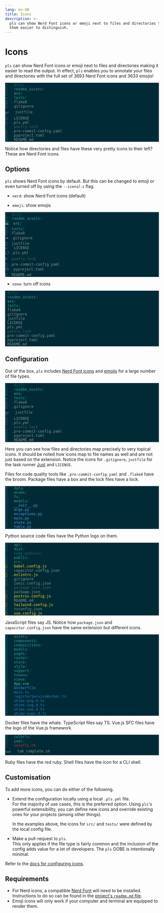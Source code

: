 ```yaml
---
lang: en-GB
title: Icons
description: >-
  pls can show Nerd Font icons or emoji next to files and directories to make
  them easier to distinguish.
---
```


# Icons

`pls` can show Nerd Font icons or emoji next to files and directories making it
easier to read the output. In effect, `pls` enables you to annotate your files
and directories with the full set of 3693 Nerd Font icons and 3633 emojis!

<div
    style="background-color: #002b36; color: #839496;"
    class="language-">
  <pre style="color: inherit;"><code style="color: inherit;"><span style="color: #156667; text-decoration-color: #156667"></span>   <span style="color: #156667; text-decoration-color: #156667">dist/</span>                   
<span style="color: #2aa198; text-decoration-color: #2aa198"></span>   <span style="color: #2aa198; text-decoration-color: #2aa198">readme_assets</span><span style="color: #156667; text-decoration-color: #156667">/</span>          
<span style="color: #2aa198; text-decoration-color: #2aa198; font-weight: bold"></span>   <span style="color: #2aa198; text-decoration-color: #2aa198; font-weight: bold">src</span><span style="color: #156667; text-decoration-color: #156667; font-weight: bold">/</span>                    
<span style="color: #2aa198; text-decoration-color: #2aa198">ﭧ</span>   <span style="color: #2aa198; text-decoration-color: #2aa198">tests</span><span style="color: #156667; text-decoration-color: #156667">/</span>                  
  <span style="color: #415f66; text-decoration-color: #415f66">.</span>flake8                  
  <span style="color: #415f66; text-decoration-color: #415f66">.</span>gitignore               
ﰌ   justfile                
   LICENSE                 
<span style="font-style: italic"></span>  <span style="color: #415f66; text-decoration-color: #415f66; font-style: italic">.</span><span style="font-style: italic">pls.yml</span>                 
<span style="color: #415f66; text-decoration-color: #415f66"></span>   <span style="color: #415f66; text-decoration-color: #415f66">poetry.lock</span>             
  <span style="color: #415f66; text-decoration-color: #415f66">.</span>pre-commit-config.yaml  
   pyproject.toml          
   README.md               
</code></pre>
</div>

Notice how directories and files have these very pretty icons to their left?
These are Nerd Font icons.

## Options

`pls` shows Nerd Font icons by default. But this can be changed to emoji or even
turned off by using the `--icons`/`-i` flag.

- `nerd`: show Nerd Font icons (default)

- `emoji`: show emojis

<div
    style="background-color: #002b36; color: #839496;"
    class="language-">
  <pre style="color: inherit;"><code style="color: inherit;"><span style="color: #156667; text-decoration-color: #156667">🎁</span>  <span style="color: #156667; text-decoration-color: #156667">dist/</span>                   
<span style="color: #2aa198; text-decoration-color: #2aa198">📁</span>  <span style="color: #2aa198; text-decoration-color: #2aa198">readme_assets</span><span style="color: #156667; text-decoration-color: #156667">/</span>          
<span style="color: #2aa198; text-decoration-color: #2aa198; font-weight: bold">💻</span>  <span style="color: #2aa198; text-decoration-color: #2aa198; font-weight: bold">src</span><span style="color: #156667; text-decoration-color: #156667; font-weight: bold">/</span>                    
<span style="color: #2aa198; text-decoration-color: #2aa198">🧪</span>  <span style="color: #2aa198; text-decoration-color: #2aa198">tests</span><span style="color: #156667; text-decoration-color: #156667">/</span>                  
🧹 <span style="color: #415f66; text-decoration-color: #415f66">.</span>flake8                  
⏪ <span style="color: #415f66; text-decoration-color: #415f66">.</span>gitignore               
🏃  justfile                
⚖️   LICENSE                 
<span style="font-style: italic">⚪️</span> <span style="color: #415f66; text-decoration-color: #415f66; font-style: italic">.</span><span style="font-style: italic">pls.yml</span>                 
<span style="color: #415f66; text-decoration-color: #415f66">🔒</span>  <span style="color: #415f66; text-decoration-color: #415f66">poetry.lock</span>             
🧹 <span style="color: #415f66; text-decoration-color: #415f66">.</span>pre-commit-config.yaml  
📦  pyproject.toml          
📄  README.md               
</code></pre>
</div>

- `none`: turn off icons

<div
    style="background-color: #002b36; color: #839496;"
    class="language-">
  <pre style="color: inherit;"><code style="color: inherit;"> <span style="color: #156667; text-decoration-color: #156667">dist/</span>                   
 <span style="color: #2aa198; text-decoration-color: #2aa198">readme_assets</span><span style="color: #156667; text-decoration-color: #156667">/</span>          
 <span style="color: #2aa198; text-decoration-color: #2aa198; font-weight: bold">src</span><span style="color: #156667; text-decoration-color: #156667; font-weight: bold">/</span>                    
 <span style="color: #2aa198; text-decoration-color: #2aa198">tests</span><span style="color: #156667; text-decoration-color: #156667">/</span>                  
<span style="color: #415f66; text-decoration-color: #415f66">.</span>flake8                  
<span style="color: #415f66; text-decoration-color: #415f66">.</span>gitignore               
 justfile                
 LICENSE                 
<span style="color: #415f66; text-decoration-color: #415f66; font-style: italic">.</span><span style="font-style: italic">pls.yml</span>                 
 <span style="color: #415f66; text-decoration-color: #415f66">poetry.lock</span>             
<span style="color: #415f66; text-decoration-color: #415f66">.</span>pre-commit-config.yaml  
 pyproject.toml          
 README.md               
</code></pre>
</div>

## Configuration

Out of the box, `pls` includes
[Nerd Font icons](https://github.com/dhruvkb/pls/blob/main/src/pls/data/nerd_icons.yml)
and
[emojis](https://github.com/dhruvkb/pls/blob/main/src/pls/data/emoji_icons.yml)
for a large number of file types.

<div
    style="background-color: #002b36; color: #839496;"
    class="language-">
  <pre style="color: inherit;"><code style="color: inherit;"><span style="color: #156667; text-decoration-color: #156667"></span>   <span style="color: #156667; text-decoration-color: #156667">dist/</span>
<span style="color: #2aa198; text-decoration-color: #2aa198"></span>   <span style="color: #2aa198; text-decoration-color: #2aa198">readme_assets</span><span style="color: #156667; text-decoration-color: #156667">/</span>
<span style="color: #2aa198; text-decoration-color: #2aa198; font-weight: bold"></span>   <span style="color: #2aa198; text-decoration-color: #2aa198; font-weight: bold">src</span><span style="color: #156667; text-decoration-color: #156667; font-weight: bold">/</span>
<span style="color: #2aa198; text-decoration-color: #2aa198">ﭧ</span>   <span style="color: #2aa198; text-decoration-color: #2aa198">tests</span><span style="color: #156667; text-decoration-color: #156667">/</span>
  <span style="color: #415f66; text-decoration-color: #415f66">.</span>flake8
  <span style="color: #415f66; text-decoration-color: #415f66">.</span>gitignore
ﰌ   justfile
   LICENSE
<span style="font-style: italic"></span>  <span style="color: #415f66; text-decoration-color: #415f66; font-style: italic">.</span><span style="font-style: italic">pls.yml</span>
<span style="color: #415f66; text-decoration-color: #415f66"></span>   <span style="color: #415f66; text-decoration-color: #415f66">poetry.lock</span>
  <span style="color: #415f66; text-decoration-color: #415f66">.</span>pre-commit-config.yaml
   pyproject.toml
   README.md
</code></pre>
</div>

Here you can see how files and directories map precisely to very topical icons.
It should be noted how icons map to file names as well and are not just based on
the extension. Notice the icons for `.gitignore`, `justfile` for the task
runner [Just](https://just.systems) and `LICENSE`.

Files for code quality tools like `.pre-commit-config.yaml` and `.flake8` have
the broom. Package files have a box and the lock files have a lock.

<div
    style="background-color: #002b36; color: #839496;"
    class="language-">
  <pre style="color: inherit;"><code style="color: inherit;"><span style="color: #2aa198; text-decoration-color: #2aa198"></span>   <span style="color: #2aa198; text-decoration-color: #2aa198">data</span><span style="color: #156667; text-decoration-color: #156667">/</span>          
<span style="color: #2aa198; text-decoration-color: #2aa198"></span>   <span style="color: #2aa198; text-decoration-color: #2aa198">enums</span><span style="color: #156667; text-decoration-color: #156667">/</span>         
<span style="color: #2aa198; text-decoration-color: #2aa198"></span>   <span style="color: #2aa198; text-decoration-color: #2aa198">fs</span><span style="color: #156667; text-decoration-color: #156667">/</span>            
<span style="color: #2aa198; text-decoration-color: #2aa198"></span>   <span style="color: #2aa198; text-decoration-color: #2aa198">models</span><span style="color: #156667; text-decoration-color: #156667">/</span>        
<span style="color: #3776ab; text-decoration-color: #3776ab; font-weight: bold"></span>   <span style="color: #3776ab; text-decoration-color: #3776ab; font-weight: bold">__init__.py</span>    
<span style="color: #3776ab; text-decoration-color: #3776ab; font-weight: bold"></span>   <span style="color: #3776ab; text-decoration-color: #3776ab; font-weight: bold">args.py</span>        
<span style="color: #3776ab; text-decoration-color: #3776ab; font-weight: bold"></span>   <span style="color: #3776ab; text-decoration-color: #3776ab; font-weight: bold">exceptions.py</span>  
<span style="color: #3776ab; text-decoration-color: #3776ab; font-weight: bold"></span>   <span style="color: #3776ab; text-decoration-color: #3776ab; font-weight: bold">main.py</span>        
<span style="color: #3776ab; text-decoration-color: #3776ab; font-weight: bold"></span>   <span style="color: #3776ab; text-decoration-color: #3776ab; font-weight: bold">state.py</span>       
<span style="color: #3776ab; text-decoration-color: #3776ab; font-weight: bold"></span>   <span style="color: #3776ab; text-decoration-color: #3776ab; font-weight: bold">table.py</span>       
</code></pre>
</div>

Python source code files have the Python logo on them.

<div
    style="background-color: #002b36; color: #839496;"
    class="language-">
  <pre style="color: inherit;"><code style="color: inherit;"><span style="color: #2aa198; text-decoration-color: #2aa198"></span>   <span style="color: #2aa198; text-decoration-color: #2aa198">api</span><span style="color: #156667; text-decoration-color: #156667">/</span>                   
<span style="color: #2aa198; text-decoration-color: #2aa198"></span>   <span style="color: #2aa198; text-decoration-color: #2aa198">dist</span><span style="color: #156667; text-decoration-color: #156667">/</span>                  
<span style="color: #156667; text-decoration-color: #156667"></span>   <span style="color: #156667; text-decoration-color: #156667">node_modules/</span>          
<span style="color: #2aa198; text-decoration-color: #2aa198"></span>   <span style="color: #2aa198; text-decoration-color: #2aa198">public</span><span style="color: #156667; text-decoration-color: #156667">/</span>                
<span style="color: #2aa198; text-decoration-color: #2aa198"></span>   <span style="color: #2aa198; text-decoration-color: #2aa198">src</span><span style="color: #156667; text-decoration-color: #156667">/</span>                   
<span style="color: #f7df1e; text-decoration-color: #f7df1e"></span>   <span style="color: #f7df1e; text-decoration-color: #f7df1e">babel.config.js</span>        
   capacitor.config.json  
<span style="color: #f7df1e; text-decoration-color: #f7df1e"></span>  <span style="color: #7b852a; text-decoration-color: #7b852a">.</span><span style="color: #f7df1e; text-decoration-color: #f7df1e">eslintrc.js</span>            
  <span style="color: #415f66; text-decoration-color: #415f66">.</span>gitignore              
   ionic.config.json      
<span style="color: #415f66; text-decoration-color: #415f66"></span>   <span style="color: #415f66; text-decoration-color: #415f66">package-lock.json</span>      
   package.json           
<span style="color: #f7df1e; text-decoration-color: #f7df1e"></span>   <span style="color: #f7df1e; text-decoration-color: #f7df1e">postcss.config.js</span>      
   README.md              
<span style="color: #f7df1e; text-decoration-color: #f7df1e"></span>   <span style="color: #f7df1e; text-decoration-color: #f7df1e">tailwind.config.js</span>     
   tsconfig.json          
<span style="color: #f7df1e; text-decoration-color: #f7df1e"></span>   <span style="color: #f7df1e; text-decoration-color: #f7df1e">vue.config.js</span>          
</code></pre>
</div>

JavaScript files say JS. Notice how `package.json` and `capacitor.config.json`
have the same extension but different icons.

<div 
    style="background-color: #002b36; color: #839496;"
    class="language-">
  <pre style="color: inherit;"><code style="color: inherit;"><span style="color: #2aa198; text-decoration-color: #2aa198"></span>   <span style="color: #2aa198; text-decoration-color: #2aa198">assets</span><span style="color: #156667; text-decoration-color: #156667">/</span>                   
<span style="color: #2aa198; text-decoration-color: #2aa198"></span>   <span style="color: #2aa198; text-decoration-color: #2aa198">components</span><span style="color: #156667; text-decoration-color: #156667">/</span>               
<span style="color: #2aa198; text-decoration-color: #2aa198"></span>   <span style="color: #2aa198; text-decoration-color: #2aa198">compositions</span><span style="color: #156667; text-decoration-color: #156667">/</span>             
<span style="color: #2aa198; text-decoration-color: #2aa198"></span>   <span style="color: #2aa198; text-decoration-color: #2aa198">models</span><span style="color: #156667; text-decoration-color: #156667">/</span>                   
<span style="color: #2aa198; text-decoration-color: #2aa198"></span>   <span style="color: #2aa198; text-decoration-color: #2aa198">pages</span><span style="color: #156667; text-decoration-color: #156667">/</span>                    
<span style="color: #2aa198; text-decoration-color: #2aa198"></span>   <span style="color: #2aa198; text-decoration-color: #2aa198">router</span><span style="color: #156667; text-decoration-color: #156667">/</span>                   
<span style="color: #2aa198; text-decoration-color: #2aa198"></span>   <span style="color: #2aa198; text-decoration-color: #2aa198">store</span><span style="color: #156667; text-decoration-color: #156667">/</span>                    
<span style="color: #2aa198; text-decoration-color: #2aa198"></span>   <span style="color: #2aa198; text-decoration-color: #2aa198">style</span><span style="color: #156667; text-decoration-color: #156667">/</span>                    
<span style="color: #2aa198; text-decoration-color: #2aa198"></span>   <span style="color: #2aa198; text-decoration-color: #2aa198">support</span><span style="color: #156667; text-decoration-color: #156667">/</span>                  
<span style="color: #2aa198; text-decoration-color: #2aa198"></span>   <span style="color: #2aa198; text-decoration-color: #2aa198">tokens</span><span style="color: #156667; text-decoration-color: #156667">/</span>                   
<span style="color: #2aa198; text-decoration-color: #2aa198"></span>   <span style="color: #2aa198; text-decoration-color: #2aa198">views</span><span style="color: #156667; text-decoration-color: #156667">/</span>                    
<span style="color: #4fc08d; text-decoration-color: #4fc08d">﵂</span>   <span style="color: #4fc08d; text-decoration-color: #4fc08d">App.vue</span>                   
<span style="color: #2496ed; text-decoration-color: #2496ed"></span>   <span style="color: #2496ed; text-decoration-color: #2496ed">Dockerfile</span>                
<span style="color: #3178c6; text-decoration-color: #3178c6"></span>   <span style="color: #3178c6; text-decoration-color: #3178c6">main.ts</span>                   
<span style="color: #3178c6; text-decoration-color: #3178c6"></span>   <span style="color: #3178c6; text-decoration-color: #3178c6">registerServiceWorker.ts</span>  
<span style="color: #3178c6; text-decoration-color: #3178c6"></span>   <span style="color: #3178c6; text-decoration-color: #3178c6">shims-png.d.ts</span>            
<span style="color: #3178c6; text-decoration-color: #3178c6"></span>   <span style="color: #3178c6; text-decoration-color: #3178c6">shims-svg.d.ts</span>            
<span style="color: #3178c6; text-decoration-color: #3178c6"></span>   <span style="color: #3178c6; text-decoration-color: #3178c6">shims-vue.d.ts</span>            
<span style="color: #3178c6; text-decoration-color: #3178c6"></span>   <span style="color: #3178c6; text-decoration-color: #3178c6">shims-vuex.d.ts</span>           
</code></pre>
</div>

Docker files have the whale. TypeScript files say TS. Vue.js SFC files have the
logo of the Vue.js framework.

<div
    style="background-color: #002b36; color: #839496;"
    class="language-">
  <pre style="color: inherit;"><code style="color: inherit;"><span style="color: #2aa198; text-decoration-color: #2aa198"></span>   <span style="color: #2aa198; text-decoration-color: #2aa198">colorls</span><span style="color: #156667; text-decoration-color: #156667">/</span>         
<span style="color: #2aa198; text-decoration-color: #2aa198"></span>   <span style="color: #2aa198; text-decoration-color: #2aa198">yaml</span><span style="color: #156667; text-decoration-color: #156667">/</span>            
<span style="color: #cc342d; text-decoration-color: #cc342d"></span>   <span style="color: #cc342d; text-decoration-color: #cc342d">colorls.rb</span>       
ﲵ   tab_complete.sh  
</code></pre>
</div>

Ruby files have the red ruby. Shell files have the icon for a CLI shell.

## Customisation

To add more icons, you can do either of the following.

- Extend the configuration locally using a local `.pls.yml` file.  
  For the majority of use cases, this is the preferred option. Using `pls`'s
  powerful extensibility, you can define new icons and override existing ones
  for your projects (among other things).

  In the examples above, the icons for `src/` and `tests/` were defined by the
  local config file.

- Make a pull-request to `pls`.  
  This only applies if the file type is fairly common and the inclusion of the
  config adds value for a lot of developers. The `pls` OOBE is intentionally
  minimal.

Refer to the [docs for configuring icons](../reference/icons).

## Requirements

- For Nerd icons, a compatible [Nerd Font](https://www.nerdfonts.com/) will need
  to be installed. Instructions to do so can be found in the
  [project's `readme.md` file](https://github.com/ryanoasis/nerd-fonts).
- Emoji icons will only work if your computer and terminal are equipped to
  render them.
